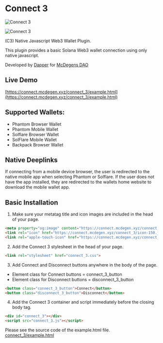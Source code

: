 # Connect 3
![Connect 3](https://connect.mcdegen.xyz/connect_3/icon-150.jpg)

![Connect 3](https://connect.mcdegen.xyz/connect_3/connect_3_snapshot.png)


(C3) Native Javascript Web3 Wallet Plugin.

This plugin provides a basic Solana Web3 wallet connection using only native javascript.

Developed by [Dapper](https://twitter.com/SolDapper) for [McDegens DAO](https://discord.com/invite/hXXDvYTQhj)

## Live Demo
[https://connect.mcdegen.xyz/connect_3/example.html](https://connect.mcdegen.xyz/connect_3/example.html)

## Supported Wallets:
* Phantom Browser Wallet
* Phantom Mobile Wallet
* Solflare Browser Wallet
* SolFlare Mobile Wallet
* Backpack Browser Wallet

## Native Deeplinks
If connecting from a mobile device browser, the user is redirected to the native mobile app when selecting Phantom or Solflare. If the user does not have the app installed, they are redirected to the wallets home website to download the mobile wallet app.

## Basic Installation

1. Make sure your metatag title and icon images are included in the head of your page.
```html
<meta property="og:image" content="https://connect.mcdegen.xyz/connect_3/icon-150.jpg">
<link rel="icon" href="https://connect.mcdegen.xyz/connect_3/icon-150.jpg" type="image/png">
<link rel="apple-touch-icon" href="https://connect.mcdegen.xyz/connect_3/icon-150.jpg" type="image/png">
```

2. Add the Connect 3 stylesheet in the head of your page.
```html
<link rel="stylesheet" href="connect_3.css">
```

3. Add Connect and Disconnect buttons anywhere in the body of the page.
* Element class for Connect buttons = connect_3_button
* Element class for Disconnect buttons = disconnect_3_button
```html
<button class="connect_3_button">Connect</button>
<button class="disconnect_3_button">Disconnect</button>
```

4. Add the Connect 3 container and script immediately before the closing body tag.
```html
<div id="connect_3"></div>
<script src="connect_3.js"></script>
```

Please see the source code of the example.html file.
[connect_3/example.html](https://github.com/McDegens-DAO/Connect-3/blob/main/connect_3/example.html)
